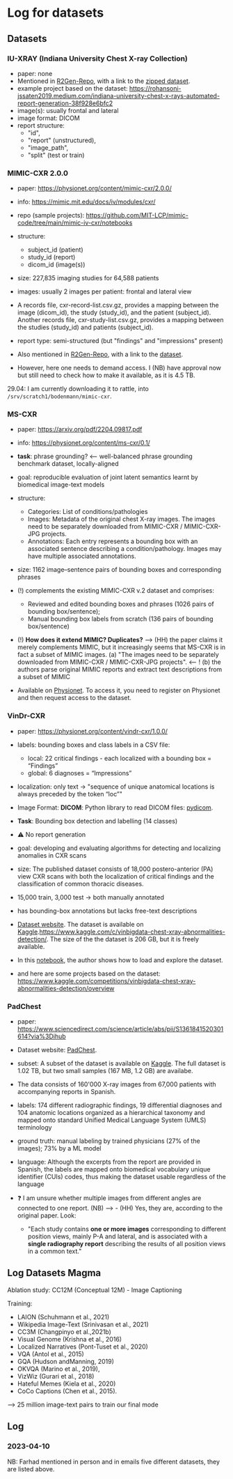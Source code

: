 # Log for datasets

## Datasets

### IU-XRAY (Indiana University Chest X-ray Collection)

- paper: none
- Mentioned in [R2Gen-Repo](https://github.com/cuhksz-nlp/R2Gen#datasets), with a link to the [zipped dataset](https://drive.google.com/file/d/1c0BXEuDy8Cmm2jfN0YYGkQxFZd2ZIoLg/view).
- example project based on the dataset: https://rohansoni-jssaten2019.medium.com/indiana-university-chest-x-rays-automated-report-generation-38f928e6bfc2
- image(s): usually frontal and lateral
- image format: DICOM
- report structure: 
    - "id", 
    - "report" (unstructured), 
    - "image_path", 
    - "split" (test or train)


### MIMIC-CXR 2.0.0

- paper: https://physionet.org/content/mimic-cxr/2.0.0/
- info: https://mimic.mit.edu/docs/iv/modules/cxr/
- repo (sample projects): https://github.com/MIT-LCP/mimic-code/tree/main/mimic-iv-cxr/notebooks
- structure: 
    - subject_id (patient)
    - study_id (report)
    - dicom_id (image(s))
- size: 227,835 imaging studies for 64,588 patients
- images: usually 2 images per patient: frontal and lateral view
- A records file, cxr-record-list.csv.gz, provides a mapping between the image (dicom_id), the study (study_id), and the patient (subject_id). Another records file, cxr-study-list.csv.gz, provides a mapping between the studies (study_id) and patients (subject_id).
- report type: semi-structured (but "findings" and "impressions" present)

- Also mentioned in [R2Gen-Repo](https://github.com/cuhksz-nlp/R2Gen#datasets), with a link to the [dataset](https://drive.google.com/file/d/1DS6NYirOXQf8qYieSVMvqNwuOlgAbM_E/view?usp=sharing).
- However, here one needs to demand access. I (NB) have approval now but still need to check how to make it available, as it is 4.5 TB.

29.04: I am currently downloading it to rattle, into `/srv/scratch1/bodenmann/mimic-cxr`.

### MS-CXR

- paper: https://arxiv.org/pdf/2204.09817.pdf
- info: https://physionet.org/content/ms-cxr/0.1/
- **task**: phrase grounding? <-- well-balanced phrase grounding benchmark dataset, locally-aligned
- goal: reproducible evaluation of joint latent semantics learnt by biomedical image-text models
- structure:
    - Categories: List of conditions/pathologies
    - Images: Metadata of the original chest X-ray images. The images need to be separately downloaded from MIMIC-CXR / MIMIC-CXR-JPG projects.
    - Annotations: Each entry represents a bounding box with an associated sentence describing a condition/pathology. Images may have multiple associated annotations.
- size: 1162 image–sentence pairs of bounding boxes and corresponding phrases
- (!) complements the existing MIMIC-CXR v.2 dataset and comprises: 
    - Reviewed and edited bounding boxes and phrases (1026 pairs of bounding box/sentence);
    - Manual bounding box labels from scratch (136 pairs of bounding box/sentence)
- (!) **How does it extend MIMIC? Duplicates?** --> (HH) the paper claims it merely complements MIMIC, but it increasingly seems that MS-CXR is in fact a subset of MIMIC images. 
    (a) "The images need to be separately downloaded from MIMIC-CXR / MIMIC-CXR-JPG projects". <-- !
    (b) the authors parse original MIMIC reports and extract text descriptions from a subset of MIMIC

- Available on [Physionet](https://physionet.org/content/ms-cxr/0.1/). To access it, you need to register on Physionet and then request access to the dataset.

### VinDr-CXR

- paper: https://physionet.org/content/vindr-cxr/1.0.0/
- labels: bounding boxes and class labels in a CSV file:
    - local: 22 critical findings - each localized with a bounding box = “Findings” 
    - global: 6 diagnoses = “Impressions”
- localization: only text → "sequence of unique anatomical locations is always preceded by the token “loc”"
- Image Format: **DICOM**: Python library to read DICOM files: [pydicom](https://pydicom.github.io/).
- **Task**: Bounding box detection and labelling (14 classes)
- ⚠️ No report generation
- goal: developing and evaluating algorithms for detecting and localizing anomalies in CXR scans
- size: The published dataset consists of 18,000 postero-anterior (PA) view CXR scans with both the localization of critical findings and the classification of common thoracic diseases. 
- 15,000 train, 3,000 test → both manually annotated
- has bounding-box annotations but lacks free-text descriptions

- [Dataset website](https://vindr.ai/datasets/cxr).
    The dataset is available on [Kaggle](https://www.kaggle.com/c/vinbigdata-chest-xray-abnormalities-detection/data).https://www.kaggle.com/c/vinbigdata-chest-xray-abnormalities-detection/. The size of the the dataset is 206 GB, but it is freely available.
- In this [notebook](https://www.kaggle.com/code/theolange/ai-vinbigdata-visualisation), the author shows how to load and explore the dataset.
- and here are some projects based on the dataset: https://www.kaggle.com/competitions/vinbigdata-chest-xray-abnormalities-detection/overview

### PadChest
- paper: https://www.sciencedirect.com/science/article/abs/pii/S1361841520301614?via%3Dihub
- Dataset website: [PadChest](https://bimcv.cipf.es/bimcv-projects/padchest/).
- subset: A subset of the dataset is available on [Kaggle](https://www.kaggle.com/datasets/raddar/padchest-chest-xrays-sample). The full dataset is 1.02 TB, but two small samples (167 MB, 1.2 GB) are availabe.
- The data consists of 160'000 X-ray images from 67,000 patients with accompanying reports in Spanish.
- labels: 174 different radiographic findings, 19 differential diagnoses and 104 anatomic locations organized as a hierarchical taxonomy and mapped onto standard Unified Medical Language System (UMLS) terminology
- ground truth: manual labeling by trained physicians (27% of the images); 73% by a ML model
- language: Although the excerpts from the report are provided in Spanish, the labels are mapped onto biomedical vocabulary unique identifier (CUIs) codes, thus making the dataset usable regardless of the language

- ❓ I am unsure whether multiple images from different angles are connected to one report. (NB) --> - (HH) Yes, they are, according to the original paper. Look: 
    - "Each study contains **one or more images** corresponding to different position views, mainly P-A and lateral, and is associated with a **single radiography report** describing the results of all position views in a common text."

## Log Datasets Magma

Ablation study:  CC12M (Conceptual 12M) - Image Captioning

Training: 
- LAION (Schuhmann et al., 2021)
- Wikipedia Image-Text (Srinivasan et al., 2021)
- CC3M (Changpinyo et al.,2021b)
- Visual Genome (Krishna et al., 2016)
- Localized Narratives (Pont-Tuset et al., 2020)
- VQA (Antol et al., 2015)
- GQA (Hudson andManning, 2019)
- OKVQA (Marino et al., 2019),
- VizWiz (Gurari et al., 2018)
- Hateful Memes (Kiela
et al., 2020)
- CoCo Captions (Chen et al., 2015).

--> 25 million image-text pairs to train our final mode

## Log

### 2023-04-10

NB: Farhad mentioned in person and in emails five different datasets, they are listed above.
